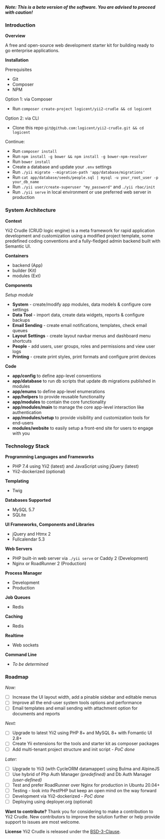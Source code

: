 **_Note: This is a beta version of the software. You are advised to proceed with caution!_**

### Introduction

**Overview**

A free and open-source web development starter kit for building ready to go enterprise applications.

**Installation**

Prerequisites
- Git
- Composer
- NPM

Option 1: via Composer
- Run `composer create-project logicent/yii2-crudle && cd logicent`

Option 2: via CLI
- Clone this repo `git@github.com:logicent/yii2-crudle.git && cd logicent`

Continue:
- Run `composer install`
- Run `npm install -g bower && npm install -g bower-npm-resolver`
- Run `bower install`
- Create a database and update your `.env` settings
- Run `./yii migrate --migration-path 'app/database/migrations'`
- Run `cat app/database/seeds/people.sql | mysql -u your_root_user -p your_db_name`
- Run `./yii user/create-superuser "my_password"` and `./yii rbac/init`
- Run `./yii serve` in local environment or use preferred web server in production

### System Architecture

**Context**

Yii2 Crudle (CRUD logic engine) is a meta framework for rapid application development and customization using a modified project template, some predefined coding conventions and a fully-fledged admin backend built with Semantic UI.

**Containers**
- backend   (App)
- builder   (Kit)
- modules   (Ext)

**Components**

_Setup module_

- **System** - create/modify app modules, data models & configure core settings
- **Data Tool** - import data, create data widgets, reports & configure backups
- **Email Sending** - create email notifications, templates, check email queues
- **Layout Settings** - create layout navbar menus and dashboard menu shortcuts
- **People** - add users, user groups, roles and permissions and view user logs
- **Printing** - create print styles, print formats and configure print devices

**Code**
- **app/config** to define app-level conventions
- **app/database** to run db scripts that update db migrations published in modules
- **app/enums** to define app-level enumerations
- **app/helpers** to provide reusable functionality
- **app/modules** to contain the core functionality
- **app/modules/main** to manage the core app-level interaction like authentication
- **app/modules/setup** to provide visibility and customization tools for end-users
- **modules/website** to easily setup a front-end site for users to engage with you

### Technology Stack
**Programming Languages and Frameworks**
- PHP 7.4 using Yii2 (latest) and JavaScript using jQuery (latest)
- Yii2-dockerized (optional)

**Templating**
- Twig

**Databases Supported**
- MySQL 5.7
- SQLite

**UI Frameworks, Components and Libraries**
- jQuery and Htmx 2
- Fullcalendar 5.3

**Web Servers**
- PHP built-in web server via `./yii serve` or Caddy 2 (Development)
- Nginx or RoadRunner 2 (Production)

**Process Manager**
- Development
- Production

**Job Queues**
- Redis

**Caching**
- Redis

**Realtime**
- Web sockets

**Command Line**
- _To be determined_

### Roadmap
_Now:_
- [ ] Increase the UI layout width, add a pinable sidebar and editable menus
- [ ] Improve all the end-user system tools options and performance
- [ ] Email templates and email sending with attachment option for documents and reports

_Next:_
- [ ] Upgrade to latest Yii2 using PHP 8+ and MySQL 8+ with Fomantic UI 2.8+
- [ ] Create Yii extensions for the tools and starter kit as composer packages
- [ ] Add multi-tenant project structure and init script - _PoC done_

_Later:_
- [ ] Upgrade to Yii3 (with CycleORM datamapper) using Bulma and AlpineJS
- [ ] Use hybrid of Php Auth Manager _(predefined)_ and Db Auth Manager _(user-defined)_
- [ ] Test and prefer RoadRunner over Nginx for production in Ubuntu 20.04+
- [ ] Testing - look into PestPHP but keep an open mind on the way forward
- [ ] Development via Yii2-dockerized - _PoC done_
- [ ] Deploying using deployer.org (optional)

**Want to contribute?**
Thank you for considering to make a contribution to Yii2 Crudle.
New contributors to improve the solution further or help provide support to issues are most welcome.

**License**
Yii2 Crudle is released under the [BSD-3-Clause](https://opensource.org/licenses/BSD-3-Clause).